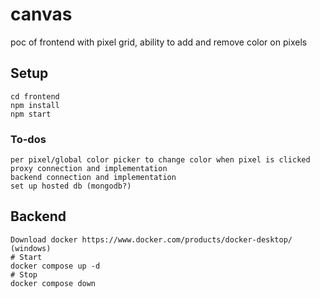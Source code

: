 # canvas

poc of frontend with pixel grid, ability to add and remove color on pixels

## Setup
```
cd frontend
npm install
npm start
```


### To-dos
```
per pixel/global color picker to change color when pixel is clicked
proxy connection and implementation
backend connection and implementation
set up hosted db (mongodb?)
```
## Backend
```
Download docker https://www.docker.com/products/docker-desktop/ (windows)
# Start
docker compose up -d
# Stop
docker compose down
```
